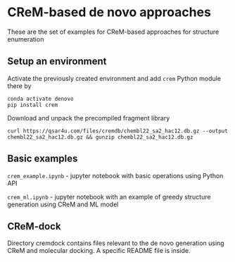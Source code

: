 # CReM-based de novo approaches

These are the set of examples for CReM-based approaches for structure enumeration

## Setup an environment

Activate the previously created environment and add `crem` Python module there by
```
conda activate denovo
pip install crem
```

Download and unpack the precompiled fragment library

```
curl https://qsar4u.com/files/cremdb/chembl22_sa2_hac12.db.gz --output chembl22_sa2_hac12.db.gz && gunzip chembl22_sa2_hac12.db.gz
```

## Basic examples

`crem_example.ipynb` - jupyter notebook with basic operations using Python API

`crem_ml.ipynb` - jupyter notebook with an example of greedy structure generation using CReM and ML model

## CReM-dock

Directory cremdock contains files relevant to the de novo generation using CReM and molecular docking. A specific README file is inside.
